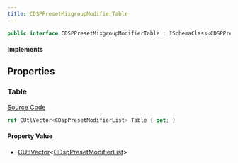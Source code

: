 ```yaml
---
title: CDSPPresetMixgroupModifierTable
---
```


```csharp
public interface CDSPPresetMixgroupModifierTable : ISchemaClass<CDSPPresetMixgroupModifierTable>, ISchemaField, ISchemaClass, INativeHandle
```

#### Implements

## Properties

### Table

[Source Code](https://github.com/swiftly-solution/swiftlys2/blob/main/managed/src/SwiftlyS2.Generated/Schemas/Interfaces/CDSPPresetMixgroupModifierTable.cs#L17)

```csharp
ref CUtlVector<CDspPresetModifierList> Table { get; }
```

#### Property Value

- [CUtlVector](/docs/api/-1)<[CDspPresetModifierList](/docs/api/shared/schemadefinitions/cdsppresetmodifierlist)>

